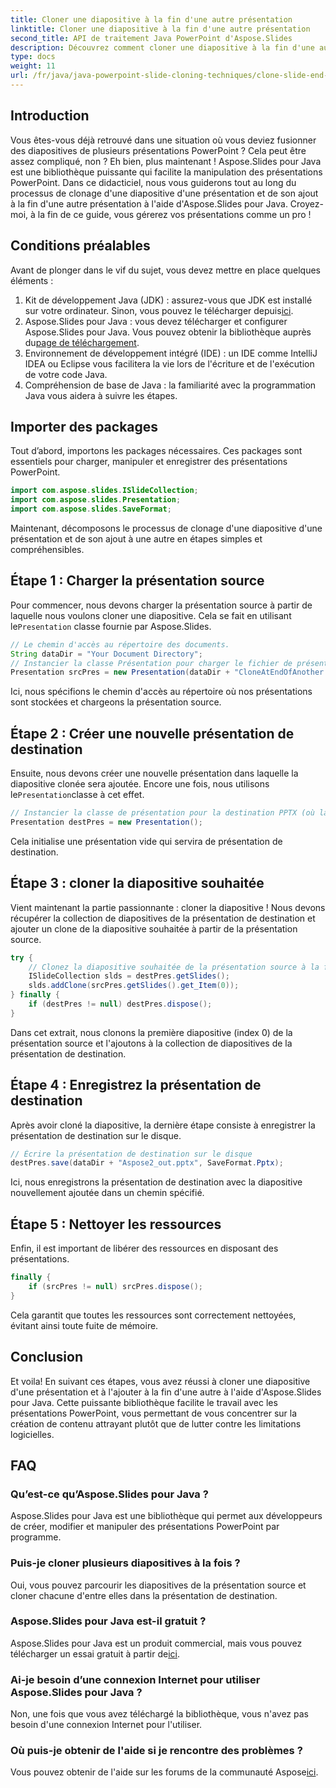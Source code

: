 ```yaml
---
title: Cloner une diapositive à la fin d'une autre présentation
linktitle: Cloner une diapositive à la fin d'une autre présentation
second_title: API de traitement Java PowerPoint d'Aspose.Slides
description: Découvrez comment cloner une diapositive à la fin d'une autre présentation à l'aide d'Aspose.Slides pour Java dans ce didacticiel complet étape par étape.
type: docs
weight: 11
url: /fr/java/java-powerpoint-slide-cloning-techniques/clone-slide-end-another-presentation-powerpoint/
---
```

## Introduction
Vous êtes-vous déjà retrouvé dans une situation où vous deviez fusionner des diapositives de plusieurs présentations PowerPoint ? Cela peut être assez compliqué, non ? Eh bien, plus maintenant ! Aspose.Slides pour Java est une bibliothèque puissante qui facilite la manipulation des présentations PowerPoint. Dans ce didacticiel, nous vous guiderons tout au long du processus de clonage d'une diapositive d'une présentation et de son ajout à la fin d'une autre présentation à l'aide d'Aspose.Slides pour Java. Croyez-moi, à la fin de ce guide, vous gérerez vos présentations comme un pro !
## Conditions préalables
Avant de plonger dans le vif du sujet, vous devez mettre en place quelques éléments :
1.  Kit de développement Java (JDK) : assurez-vous que JDK est installé sur votre ordinateur. Sinon, vous pouvez le télécharger depuis[ici](https://www.oracle.com/java/technologies/javase-jdk11-downloads.html).
2.  Aspose.Slides pour Java : vous devez télécharger et configurer Aspose.Slides pour Java. Vous pouvez obtenir la bibliothèque auprès du[page de téléchargement](https://releases.aspose.com/slides/java/).
3. Environnement de développement intégré (IDE) : un IDE comme IntelliJ IDEA ou Eclipse vous facilitera la vie lors de l'écriture et de l'exécution de votre code Java.
4. Compréhension de base de Java : la familiarité avec la programmation Java vous aidera à suivre les étapes.
## Importer des packages
Tout d’abord, importons les packages nécessaires. Ces packages sont essentiels pour charger, manipuler et enregistrer des présentations PowerPoint.
```java
import com.aspose.slides.ISlideCollection;
import com.aspose.slides.Presentation;
import com.aspose.slides.SaveFormat;

```

Maintenant, décomposons le processus de clonage d'une diapositive d'une présentation et de son ajout à une autre en étapes simples et compréhensibles.
## Étape 1 : Charger la présentation source
 Pour commencer, nous devons charger la présentation source à partir de laquelle nous voulons cloner une diapositive. Cela se fait en utilisant le`Presentation` classe fournie par Aspose.Slides.
```java
// Le chemin d'accès au répertoire des documents.
String dataDir = "Your Document Directory";
// Instancier la classe Présentation pour charger le fichier de présentation source
Presentation srcPres = new Presentation(dataDir + "CloneAtEndOfAnother.pptx");
```
Ici, nous spécifions le chemin d'accès au répertoire où nos présentations sont stockées et chargeons la présentation source.
## Étape 2 : Créer une nouvelle présentation de destination
 Ensuite, nous devons créer une nouvelle présentation dans laquelle la diapositive clonée sera ajoutée. Encore une fois, nous utilisons le`Presentation`classe à cet effet.
```java
// Instancier la classe de présentation pour la destination PPTX (où la diapositive doit être clonée)
Presentation destPres = new Presentation();
```
Cela initialise une présentation vide qui servira de présentation de destination.
## Étape 3 : cloner la diapositive souhaitée
Vient maintenant la partie passionnante : cloner la diapositive ! Nous devons récupérer la collection de diapositives de la présentation de destination et ajouter un clone de la diapositive souhaitée à partir de la présentation source.
```java
try {
    // Clonez la diapositive souhaitée de la présentation source à la fin de la collection de diapositives dans la présentation de destination
    ISlideCollection slds = destPres.getSlides();
    slds.addClone(srcPres.getSlides().get_Item(0));
} finally {
    if (destPres != null) destPres.dispose();
}
```
Dans cet extrait, nous clonons la première diapositive (index 0) de la présentation source et l'ajoutons à la collection de diapositives de la présentation de destination.
## Étape 4 : Enregistrez la présentation de destination
Après avoir cloné la diapositive, la dernière étape consiste à enregistrer la présentation de destination sur le disque.
```java
// Écrire la présentation de destination sur le disque
destPres.save(dataDir + "Aspose2_out.pptx", SaveFormat.Pptx);
```
Ici, nous enregistrons la présentation de destination avec la diapositive nouvellement ajoutée dans un chemin spécifié.
## Étape 5 : Nettoyer les ressources
Enfin, il est important de libérer des ressources en disposant des présentations.
```java
finally {
    if (srcPres != null) srcPres.dispose();
}
```
Cela garantit que toutes les ressources sont correctement nettoyées, évitant ainsi toute fuite de mémoire.
## Conclusion
Et voila! En suivant ces étapes, vous avez réussi à cloner une diapositive d'une présentation et à l'ajouter à la fin d'une autre à l'aide d'Aspose.Slides pour Java. Cette puissante bibliothèque facilite le travail avec les présentations PowerPoint, vous permettant de vous concentrer sur la création de contenu attrayant plutôt que de lutter contre les limitations logicielles.
## FAQ
### Qu’est-ce qu’Aspose.Slides pour Java ?
Aspose.Slides pour Java est une bibliothèque qui permet aux développeurs de créer, modifier et manipuler des présentations PowerPoint par programme.
### Puis-je cloner plusieurs diapositives à la fois ?
Oui, vous pouvez parcourir les diapositives de la présentation source et cloner chacune d'entre elles dans la présentation de destination.
### Aspose.Slides pour Java est-il gratuit ?
Aspose.Slides pour Java est un produit commercial, mais vous pouvez télécharger un essai gratuit à partir de[ici](https://releases.aspose.com/).
### Ai-je besoin d’une connexion Internet pour utiliser Aspose.Slides pour Java ?
Non, une fois que vous avez téléchargé la bibliothèque, vous n'avez pas besoin d'une connexion Internet pour l'utiliser.
### Où puis-je obtenir de l'aide si je rencontre des problèmes ?
 Vous pouvez obtenir de l'aide sur les forums de la communauté Aspose[ici](https://forum.aspose.com/c/slides/11).